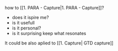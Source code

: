 how to [[1. PARA - Capture|1. PARA - Capture]]?
- does it ispire me?
- is it usefull
- is it personal?
- is it surprising
keep what resonates

It could be also aplied to [[1. Capture| GTD capture]]